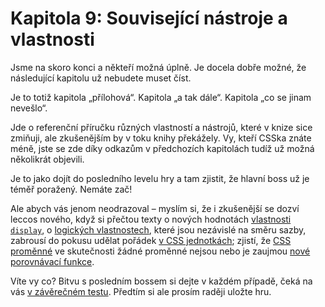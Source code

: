 # Kapitola 9: Související nástroje a vlastnosti

Jsme na skoro konci a někteří možná úplně. Je docela dobře možné, že následující kapitolu už nebudete muset číst.

Je to totiž kapitola „přílohová“. Kapitola „a tak dále“. Kapitola „co se jinam nevešlo“.

Jde o referenční příručku různých vlastností a nástrojů, které v knize sice zmiňuji, ale zkušenějším by v toku knihy překážely. Vy, kteří CSSka znáte méně, jste se zde díky odkazům v předchozích kapitolách tudíž už možná několikrát objevili.

Je to jako dojít do posledního levelu hry a tam zjistit, že hlavní boss už je téměř poražený. Nemáte zač!

Ale abych vás jenom neodrazoval – myslím si, že i zkušenější se dozví leccos nového, když si přečtou texty o nových hodnotách [vlastnosti `display`](css-display.md), o [logických vlastnostech](css-logical.md), které jsou nezávislé na směru sazby, zabrousí do pokusu udělat pořádek [v CSS jednotkách](jednotky.md); zjistí, že [CSS proměnné](css-promenne.md) ve skutečnosti žádné proměnné nejsou nebo je zaujmou [nové porovnávací funkce](css-min-max-clamp.md).

Víte vy co? Bitvu s posledním bossem si dejte v každém případě, čeká na vás [v závěrečném testu](kap-souvisejici-after.md). Předtím si ale prosím raději uložte hru.
